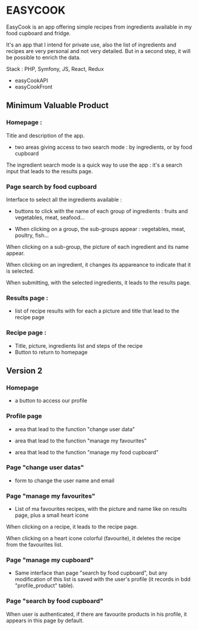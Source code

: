 # EASYCOOK

EasyCook is an app offering simple recipes from ingredients available in my food cupboard and fridge.

It's an app that I intend for private use, also the list of ingredients and recipes are very personal and not very detailed.
But in a second step, it will be possible to enrich the data.

Stack : PHP, Symfony, JS, React, Redux

- easyCookAPI
- easyCookFront

## Minimum Valuable Product

### Homepage :

Title and description of the app.

- two areas giving access to two search mode : by ingredients, or by food cupboard

The ingredient search mode is a quick way to use the app : it's a search input that leads to the results page.

### Page search by food cupboard

Interface to select all the ingredients available :

- buttons to click with the name of each group of ingredients : fruits and vegetables, meat, seafood...
  
- When clicking on a group, the sub-groups appear : vegetables, meat, poultry, fish...

When clicking on a sub-group, the picture of each ingredient and its name appear.

When clicking on an ingredient, it changes its appareance to indicate that it is selected.

When submitting, with the selected ingredients, it leads to the results page.

### Results page :

- list of recipe results with for each a picture and title that lead to the recipe page

### Recipe page :

- Title, picture, ingredients list and steps of the recipe
- Button to return to homepage


## Version 2

### Homepage

- a button to access our profile

### Profile page

- area that lead to the function "change user data"
  
- area that lead to the function "manage my favourites"
  
- area that lead to the function "manage my food cupboard"

### Page "change user datas"

- form to change the user name and email

### Page "manage my favourites"

- List of ma favourites recipes, with the picture and name like on results page, plus a small heart icone
  
When clicking on a recipe, it leads to the recipe page.

When clicking on a heart icone colorful (favourite), it deletes the recipe from the favourites list.

### Page "manage my cupboard"

- Same interface than page "search by food cupboard", but any modification of this list is saved with the user's profile (it records in bdd "profile_product" table).

### Page "search by food cupboard"

When user is authenticated, if there are favourite products in his profile, it appears in this page by default.
